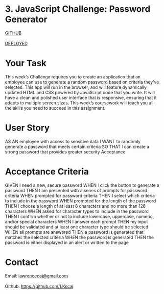 # 3. JavaScript Challenge: Password Generator

<a href="https://github.com/LKocaj/03-js-pw-generator">GITHUB</a>
<br><br>
<a href="https://lkocaj.github.io/03-js-pw-generator/">DEPLOYED</a>

# Your Task

This week’s Challenge requires you to create an application that an employee can use to generate a random password based on criteria they’ve selected. This app will run in the browser, and will feature dynamically updated HTML and CSS powered by JavaScript code that you write. It will have a clean and polished user interface that is responsive, ensuring that it adapts to multiple screen sizes. This week’s coursework will teach you all the skills you need to succeed in this assignment.

# User Story

AS AN employee with access to sensitive data
I WANT to randomly generate a password that meets certain criteria
SO THAT I can create a strong password that provides greater security
Acceptance

# Acceptance Criteria

GIVEN I need a new, secure password
WHEN I click the button to generate a password
THEN I am presented with a series of prompts for password criteria
WHEN prompted for password criteria
THEN I select which criteria to include in the password
WHEN prompted for the length of the password
THEN I choose a length of at least 8 characters and no more than 128 characters
WHEN asked for character types to include in the password
THEN I confirm whether or not to include lowercase, uppercase, numeric, and/or special characters
WHEN I answer each prompt
THEN my input should be validated and at least one character type should be selected
WHEN all prompts are answered
THEN a password is generated that matches the selected criteria
WHEN the password is generated
THEN the password is either displayed in an alert or written to the page

# Contact

Email: lawrencecaj@gmail.com
<br><br>
Github: https://github.com/LKocaj